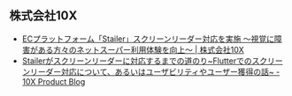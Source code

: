 ## 株式会社10X

- [ECプラットフォーム「Stailer」スクリーンリーダー対応を実施 〜視覚に障害がある方々のネットスーパー利用体験を向上〜 | 株式会社10X](https://10x.co.jp/news/screenreader/)
- [Stailerがスクリーンリーダーに対応するまでの道のり~Flutterでのスクリーンリーダー対応について、あるいはユーザビリティやユーザー獲得の話~ - 10X Product Blog](https://product.10x.co.jp/entry/2024/07/01/124355)